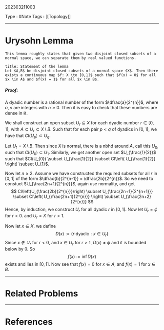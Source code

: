 202303211003

Type : #Note
Tags : [[Topology]]

---
# Urysohn Lemma
```ad-info
This lemma roughly states that given two disjoint closed subsets of a normal space, we can separate them by real valued functions.
```

```ad-note
title: Statement of the lemma
Let $A,B$ be disjoint closed subsets of a normal space $X$. Then there exists a continuous map $f: X \to [0,1]$ such that $f(x) = 0$ for all $x \in A$ and $f(x) = 1$ for all $x \in B$.
```
##### Proof:
A dyadic number is a rational number of the form $\dfrac{a}{2^{n}}$, where $a,n$ are integers with $n \ge 0$. Then it is easy to check that these numbers are dense in $\mathbb{R}$.

We shall construct an open subset $U_{r}\subseteq X$ for each dyadic number $r\in[0,1]$, with $A \subset U_{r} \subset X  \setminus B$. Such that for each pair $p<q$ of dyadics in $[0,1]$, we have that $Cl(U_{p}) \subset U_{q}$.

Let $U_{1} = X \setminus B$. Then since $X$ is normal, there is a nbhd around $A$, call this $U_{0}$, such that $Cl\left( U_{0} \right) \subset U_{1}$.
Similarly, we get another open set $U_{\frac{1}{2}}$ such that $Cl(U_{0}) \subset U_{\frac{1}{2}} \subset Cl\left( U_{\frac{1}{2}} \right) \subset U_{1}$.

Now let $n \ge 2$.
Assume we have constructed the required subsets for all $r$ in $[0,1]$ of the form $\dfrac{b}{2^{n-1}} = \dfrac{2b}{2^{n}}$.
So we need to constuct $U_{\frac{2n+1}{2^{n}}}$, again use normality, and get $$
Cl\left(U_{\frac{2b}{2^{n}}}\right) \subset U_{\frac{2n+1}{2^{n+1}}} \subset Cl\left( U_{\frac{2n+1}{2^{n}}} \right) \subset U_{\frac{2n+2}{2^{n}}} 
$$
Hence, by induction, we construct $U_{r}$ for all dyadic $r$ in $[0,1]$.
Now let $U_{r} = \phi$ for $r < 0$. and $U_{r} = X$ for $r > 1$.

Now let $x \in X$, we define $$
D(x) := \{ r\ \mathrm{dyadic} : x \in U_{r} \}
$$
Since $x \notin U_r$ for $r < 0$, and $x \in U_{r}$ for $r>1$, $D(x) \neq \phi$ and it is bounded below by 0. So $$
f(x) := \inf D(x)
$$
exists and lies in $[0,1]$.
Now see that $f(x) = 0$ for $x \in A$, and $f(x) = 1$ for $x \in B$.



---
# Related Problems

---
# References
